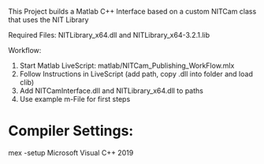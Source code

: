 This Project builds a Matlab C++ Interface based on a custom NITCam class that uses the NIT Library

Required Files:
NITLibrary_x64.dll and
NITLibrary_x64-3.2.1.lib

Workflow:
1. Start Matlab LiveScript: matlab/NITCam_Publishing_WorkFlow.mlx
2. Follow Instructions in LiveScript (add path, copy .dll into folder and load clib)
3. Add NITCamInterface.dll and NITLibrary_x64.dll to paths
4. Use example m-File for first steps 


# Compiler Settings: 
mex -setup
Microsoft Visual C++ 2019 

